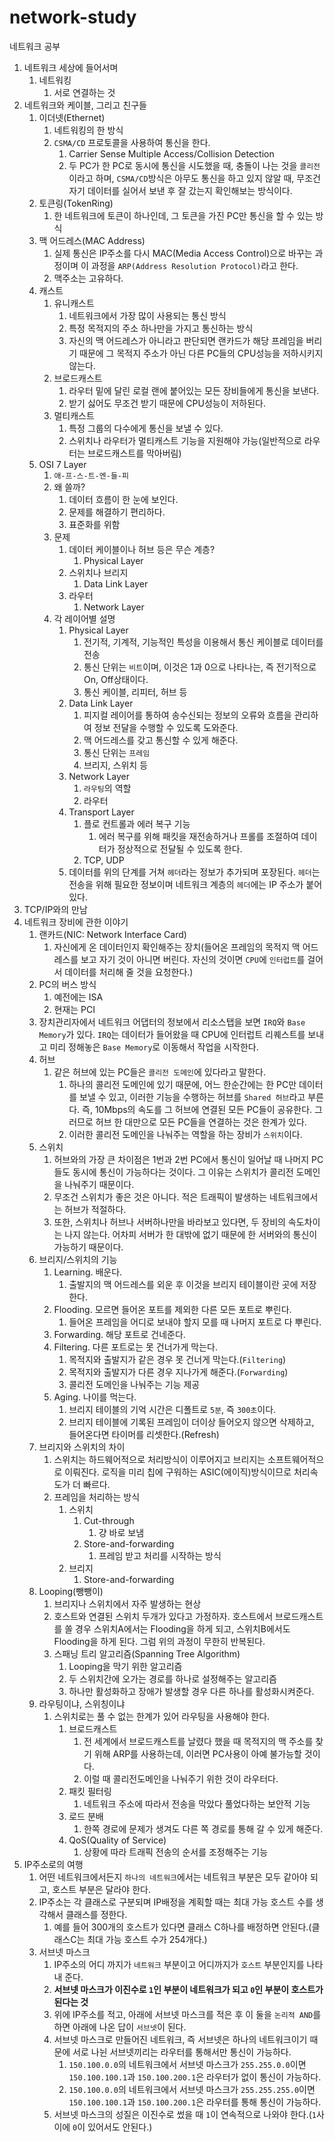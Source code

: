 # network-study
네트워크 공부
1. 네트워크 세상에 들어서며
   1. 네트워킹
      1. 서로 연결하는 것
2. 네트워크와 케이블, 그리고 친구들
   1. 이더넷(Ethernet)
      1. 네트워킹의 한 방식
      2. ``CSMA/CD`` 프로토콜을 사용하여 통신을 한다.
         1. Carrier Sense Multiple Access/Collision Detection 
         2. 두 PC가 한 PC로 동시에 통신을 시도했을 때, 충돌이 나는 것을 ``콜리전``이라고 하며, ``CSMA/CD``방식은 아무도 통신을 하고 있지 않알 때, 무조건 자기 데이터를 실어서 보낸 후 잘 갔는지 확인해보는 방식이다.
   2. 토큰링(TokenRing)
      1. 한 네트워크에 토큰이 하나인데, 그 토큰을 가진 PC만 통신을 할 수 있는 방식
   3. 맥 어드레스(MAC Address)
      1. 실제 통신은 IP주소를 다시 MAC(Media Access Control)으로 바꾸는 과정이며 이 과정을 ``ARP(Address Resolution Protocol)``라고 한다.
      2. 맥주소는 고유하다.
   4. 캐스트
      1. 유니캐스트
         1. 네트워크에서 가장 많이 사용되는 통신 방식
         2. 특정 목적지의 주소 하나만을 가지고 통신하는 방식
         3. 자신의 맥 어드레스가 아니라고 판단되면 랜카드가 해당 프레임을 버리기 때문에 그 목적지 주소가 아닌 다른 PC들의 CPU성능을 저하시키지 않는다.
      2. 브로드캐스트
         1. 라우터 밑에 달린 로컬 랜에 붙어있는 모든 장비들에게 통신을 보낸다.
         2. 받기 싫어도 무조건 받기 때문에 CPU성능이 저하된다.
      3. 멀티캐스트
         1. 특정 그룹의 다수에게 통신을 보낼 수 있다.
         2. 스위치나 라우터가 멀티캐스트 기능을 지원해야 가능(일반적으로 라우터는 브로드캐스트를 막아버림)
   5. OSI 7 Layer
      1. ``애-프-스-트-엔-들-피``
      2. 왜 쓸까?
         1. 데이터 흐름이 한 눈에 보인다.
         2. 문제를 해결하기 편리하다.
         3. 표준화를 위함
      3. 문제
         1. 데이터 케이블이나 허브 등은 무슨 계층?
            1. Physical Layer
         2. 스위치나 브리지
            1. Data Link Layer
         3. 라우터
            1. Network Layer
      4. 각 레이어별 설명
         1. Physical Layer
            1. 전기적, 기계적, 기능적인 특성을 이용해서 통신 케이블로 데이터를 전송
            2. 통신 단위는 ``비트``이며, 이것은 1과 0으로 나타나는, 즉 전기적으로 On, Off상태이다.
            3. 통신 케이블, 리피터, 허브 등
         2. Data Link Layer
            1. 피지컬 레이어를 통하여 송수신되는 정보의 오류와 흐름을 관리하여 정보 전달을 수행할 수 있도록 도와준다.
            2. 맥 어드레스를 갖고 통신할 수 있게 해준다.
            3. 통신 단위는 ``프레임``
            4. 브리지, 스위치 등
         3. Network Layer
            1. ``라우팅``의 역할
            2. 라우터
         4. Transport Layer
            1. 플로 컨트롤과 에러 복구 기능
               1. 에러 복구를 위해 패킷을 재전송하거나 프롤를 조절하여 데이터가 정상적으로 전달될 수 있도록 한다.
            2. TCP, UDP
         5. 데이터를 위의 단계를 거쳐 ``헤더``라는 정보가 추가되며 포장된다. ``헤더``는 전송을 위해 필요한 정보이며 네트워크 계층의 ``헤더``에는 IP 주소가 붙어 있다.
3. TCP/IP와의 만남
4. 네트워크 장비에 관한 이야기
   1. 랜카드(NIC: Network Interface Card)
      1. 자신에게 온 데이터인지 확인해주는 장치(들어온 프레임의 목적지 맥 어드레스를 보고 자기 것이 아니면 버린다. 자신의 것이면 ``CPU``에 ``인터럽트``를 걸어서 데이터를 처리해 줄 것을 요청한다.)
   2. PC의 버스 방식
      1. 예전에는 ISA
      2. 현재는 PCI
   3. 장치관리자에서 네트워크 어댑터의 정보에서 리소스탭을 보면 ``IRQ``와 ``Base Memory``가 있다. ``IRQ``는 데이터가 들어왔을 때 CPU에 인터럽트 리퀘스트를 보내고 미리 정해놓은 ``Base Memory``로 이동해서 작업을 시작한다.
   4. 허브
      1. 같은 허브에 있는 PC들은 ``콜리전 도메인``에 있다라고 말한다.
         1. 하나의 콜리전 도메인에 있기 때문에, 어느 한순간에는 한 PC만 데이터를 보낼 수 있고, 이러한 기능을 수행하는 허브를 ``Shared 허브``라고 부른다. 즉, 10Mbps의 속도를 그 허브에 연결된 모든 PC들이 공유한다. 그러므로 허브 한 대만으로 모든 PC들을 연결하는 것은 한계가 있다.
         2. 이러한 콜리전 도메인을 나눠주는 역할을 하는 장비가 ``스위치``이다.
   5. 스위치
      1. 허브와의 가장 큰 차이점은 1번과 2번 PC에서 통신이 일어날 때 나머지 PC들도 동시에 통신이 가능하다는 것이다. 그 이유는 스위치가 콜리전 도메인을 나눠주기 때문이다.
      2. 무조건 스위치가 좋은 것은 아니다. 적은 트래픽이 발생하는 네트워크에서는 허브가 적절하다. 
      3. 또한, 스위치나 허브나 서버하나만을 바라보고 있다면, 두 장비의 속도차이는 나지 않는다. 어차피 서버가 한 대밖에 없기 때문에 한 서버와의 통신이 가능하기 때문이다.
   6. 브리지/스위치의 기능
      1. Learning. 배운다.
         1. 출발지의 맥 어드레스를 외운 후 이것을 브리지 테이블이란 곳에 저장한다.
      2. Flooding. 모르면 들어온 포트를 제외한 다른 모든 포트로 뿌린다.
         1. 들어온 프레임을 어디로 보내야 할지 모를 때 나머지 포트로 다 뿌린다.
      3. Forwarding. 해당 포트로 건네준다.
      4. Filtering. 다른 포트로는 못 건너가게 막는다.
         1. 목적지와 출발지가 같은 경우 못 건너게 막는다.(``Filtering``)
         2. 목적지와 출발지가 다른 경우 지나가게 해준다.(``Forwarding``)
         3. 콜리전 도메인을 나눠주는 기능 제공
      5. Aging. 나이를 먹는다. 
         1. 브리지 테이블의 기억 시간은 디폴트로 ``5분``, 즉 ``300초``이다.
         2. 브리지 테이블에 기록된 프레임이 더이상 들어오지 않으면 삭제하고, 들어온다면 타이머를 리셋한다.(Refresh)
   7. 브리지와 스위치의 차이
      1. 스위치는 하드웨어적으로 처리방식이 이루어지고 브리지는 소프트웨어적으로 이뤄진다. 로직을 미리 칩에 구워하는 ASIC(에이직)방식이므로 처리속도가 더 빠르다.
      2. 프레임을 처리하는 방식
         1. 스위치
            1. Cut-through
               1. 걍 바로 보냄
            2. Store-and-forwarding
               1. 프레임 받고 처리를 시작하는 방식
         2. 브리지
            1. Store-and-forwarding
   8. Looping(뺑뺑이)
      1. 브리지나 스위치에서 자주 발생하는 현상
      2. 호스트와 연결된 스위치 두개가 있다고 가정하자. 호스트에서 브로드캐스트를 쏠 경우 스위치A에서는 Flooding을 하게 되고, 스위치B에서도 Flooding을 하게 된다. 그럼 위의 과정이 무한히 반복된다.
      3. 스패닝 트리 알고리즘(Spanning Tree Algorithm)
         1. Looping을 막기 위한 알고리즘
         2. 두 스위치간에 오가는 경로를 하나로 설정해주는 알고리즘
         3. 하나만 활성화하고 장애가 발생할 경우 다른 하나를 활성화시켜준다.
   9. 라우팅이냐, 스위칭이냐
      1. 스위치로는 풀 수 없는 한계가 있어 라우팅을 사용해야 한다.
         1.  브로드캐스트
             1.  전 세계에서 브로드캐스트를 날렸다 했을 때 목적지의 맥 주소를 찾기 위해 ARP를 사용하는데, 이러면 PC사용이 아예 불가능할 것이다.
             2.  이럴 때 콜리전도메인을 나눠주기 위한 것이 라우터다.
         2.  패킷 필터링
             1.  네트워크 주소에 따라서 전송을 막았다 풀었다하는 보안적 기능
         3.  로드 분배
             1.  한쪽 경로에 문제가 생겨도 다른 쪽 경로를 통해 갈 수 있게 해준다.
         4.  QoS(Quality of Service)
             1.  상황에 따라 트래픽 전송의 순서를 조정해주는 기능
5. IP주소로의 여행
   1. 어떤 네트워크에서든지 ``하나의 네트워크``에서는 네트워크 부분은 모두 같아야 되고, 호스트 부분은 달라야 한다.
   2. IP주소는 각 클래스로 구분되며 IP배정을 계획할 때는 최대 가능 호스트 수를 생각해서 클래스를 정한다.
      1. 예를 들어 300개의 호스트가 있다면 클래스 C하나를 배정하면 안된다.(클래스C는 최대 가능 호스트 수가 254개다.)
   3. 서브넷 마스크
      1. IP주소의 어디 까지가 ``네트워크`` 부분이고 어디까지가 ``호스트`` 부분인지를 나타내 준다.
      2. **서브넷 마스크가 이진수로 ``1``인 부분이 네트워크가 되고 ``0``인 부분이 호스트가 된다는 것**
      3. 위에 IP주소를 적고, 아래에 서브넷 마스크를 적은 후 이 둘을 ``논리적 AND``를 하면 아래에 나온 답이 ``서브넷``이 된다.
      4. 서브넷 마스크로 만들어진 네트워크, 즉 서브넷은 하나의 네트워크이기 때문에 서로 나뉜 서브넷끼리는 라우터를 통해서만 통신이 가능하다.
         1. ``150.100.0.0``의 네트워크에서 서브넷 마스크가 ``255.255.0.0``이면 ``150.100.100.1``과 ``150.100.200.1``은 라우터가 없이 통신이 가능하다.
         2. ``150.100.0.0``의 네트워크에서 서브넷 마스크가 ``255.255.255.0``이면 ``150.100.100.1``과 ``150.100.200.1``은 라우터를 통해 통신이 가능하다.
      5. 서브넷 마스크의 성질은 이진수로 썼을 때 ``1``이 연속적으로 나와야 한다.(``1``사이에 ``0``이 있어서도 안된다.)